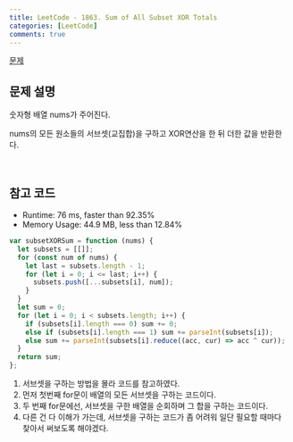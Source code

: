 ```yaml
---
title: LeetCode - 1863. Sum of All Subset XOR Totals
categories: [LeetCode]
comments: true
---
```


[문제](https://leetcode.com/problems/sum-of-all-subset-xor-totals/)

## 문제 설명

숫자형 배열 nums가 주어진다.

nums의 모든 원소들의 서브셋(교집합)을 구하고 XOR연산을 한 뒤 더한 값을 반환한다.

<br>

## 참고 코드

- Runtime: 76 ms, faster than 92.35%
- Memory Usage: 44.9 MB, less than 12.84%

```js
var subsetXORSum = function (nums) {
  let subsets = [[]];
  for (const num of nums) {
    let last = subsets.length - 1;
    for (let i = 0; i <= last; i++) {
      subsets.push([...subsets[i], num]);
    }
  }
  let sum = 0;
  for (let i = 0; i < subsets.length; i++) {
    if (subsets[i].length === 0) sum += 0;
    else if (subsets[i].length === 1) sum += parseInt(subsets[i]);
    else sum += parseInt(subsets[i].reduce((acc, cur) => acc ^ cur));
  }
  return sum;
};
```

1. 서브셋을 구하는 방법을 몰라 코드를 참고하였다.
2. 먼저 첫번째 for문이 배열의 모든 서브셋을 구하는 코드이다.
3. 두 번째 for문에선, 서브셋을 구한 배열을 순회하며 그 합을 구하는 코드이다.
4. 다른 건 다 이해가 가는데, 서브셋을 구하는 코드가 좀 어려워 일단 필요할 때마다 찾아서 써보도록 해야겠다.

